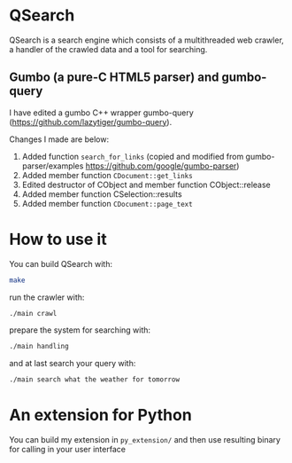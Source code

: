 # QSearch

QSearch is a search engine which consists of a multithreaded web crawler,
a handler of the crawled data and a tool for searching.

## Gumbo (a pure-C HTML5 parser) and gumbo-query

I have edited a gumbo C++ wrapper gumbo-query (https://github.com/lazytiger/gumbo-query).

Changes I made are below:

   1. Added function `search_for_links` (copied and modified from gumbo-parser/examples
   https://github.com/google/gumbo-parser)
   2. Added member function `CDocument::get_links`
   3. Edited destructor of CObject and member function CObject::release
   4. Added member function CSelection::results
   5. Added member function `CDocument::page_text`

# How to use it
You can build QSearch with:

```bash
make
```

run the crawler with:

```bash
./main crawl
```

prepare the system for searching with:

```bash
./main handling
```

and at last search your query with:

```bash
./main search what the weather for tomorrow
```

# An extension for Python
You can build my extension in `py_extension/` and then use resulting binary for calling in your user interface
